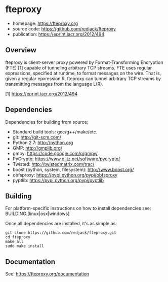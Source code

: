 fteproxy
========

* homepage: https://fteproxy.org
* source code: https://github.com/redjack/fteproxy
* publication: https://eprint.iacr.org/2012/494

Overview
--------

fteproxy is client-server proxy powered by Format-Transforming Encryption (FTE) [1] capable of tunneling arbitrary TCP streams.
FTE uses regular expressions, specified at runtime, to format messages on the wire.
That is, given a regular epxression R, fteproxy can tunnel arbitrary TCP streams by transmitting messages from the language L(R).

[1] https://eprint.iacr.org/2012/494

Dependencies
--------

Dependencies for building from source:
* Standard build tools: gcc/g++/make/etc.
* git: http://git-scm.com/
* Python 2.7: http://python.org
* GMP: http://gmplib.org/
* gmpy: https://code.google.com/p/gmpy/
* PyCrypto: https://www.dlitz.net/software/pycrypto/
* Twisted: http://twistedmatrix.com/trac/
* boost (python, system, filesystem): http://www.boost.org/
* obfsproxy: https://pypi.python.org/pypi/obfsproxy
* pyptlib: https://pypi.python.org/pypi/pyptlib

Building
-----------

For platform-specific instructions on how to install dependencies see: BUILDING.[linux|osx|windows]

Once all dependencies are installed, it's as simple as:

```
git clone https://github.com/redjack/fteproxy.git
cd fteproxy
make all
sudo make install
```

Documentation
-------------

See: https://fteproxy.org/documentation
